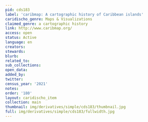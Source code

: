 ```yaml
---
pid: cds183
label: 'caribmap: A cartographic history of Caribbean islands'
caridischo_genre: Maps & Visualizations
claimed_genre: a cartographic history
link: http://www.caribmap.org/
access: open
status: Active
language: en
creators:
stewards:
blurb:
related_to:
sub_collections:
open_data:
added_by:
twitter:
census_year: '2021'
notes:
order: '180'
layout: caridischo_item
collection: main
thumbnail: img/derivatives/simple/cds183/thumbnail.jpg
full: img/derivatives/simple/cds183/fullwidth.jpg
---
```

